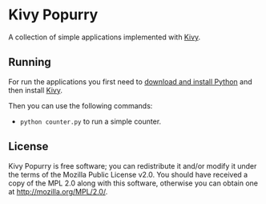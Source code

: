 # Kivy Popurry

A collection of simple applications implemented with [Kivy](https://kivy.org/).

## Running

For run the applications you first need to [download and install Python](https://www.python.org/downloads/) and then install [Kivy](https://kivy.org/doc/stable/gettingstarted/installation.html).

Then you can use the following commands:

* `python counter.py` to run a simple counter.

## License

Kivy Popurry is free software; you can redistribute it and/or modify it under the terms of the Mozilla Public License v2.0. You should have received a copy of the MPL 2.0 along with this software, otherwise you can obtain one at http://mozilla.org/MPL/2.0/.
